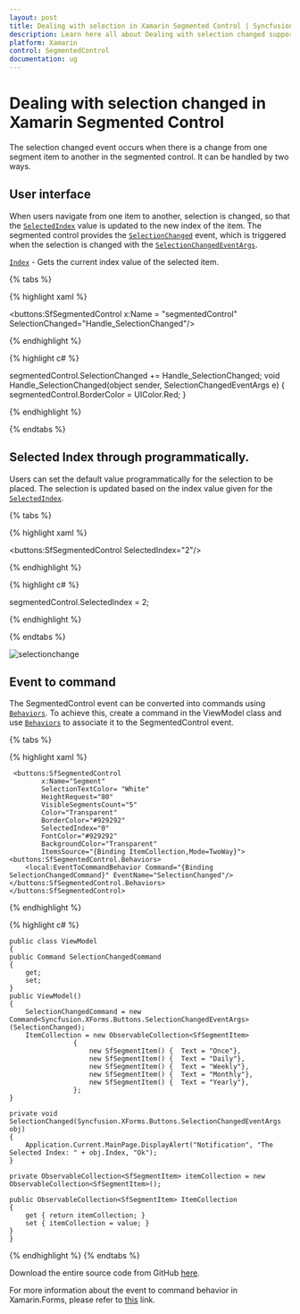 ```yaml
---
layout: post
title: Dealing with selection in Xamarin Segmented Control | Syncfusion<sup>&reg;</sup>
description: Learn here all about Dealing with selection changed support in Syncfusion<sup>&reg;</sup> Xamarin Segmented Control (SfSegmentedControl) and more.
platform: Xamarin
control: SegmentedControl
documentation: ug
---
```


# Dealing with selection changed in Xamarin Segmented Control

The selection changed event occurs when there is a change from one segment item to another in the segmented control. It can be handled by two ways.

## User interface

When users navigate from one item to another, selection is changed, so that the [`SelectedIndex`](https://help.syncfusion.com/cr/xamarin/Syncfusion.XForms.Buttons.SfSegmentedControl.html#Syncfusion_XForms_Buttons_SfSegmentedControl_SelectedIndex) value is updated to the new index of the item. The segmented control provides the [`SelectionChanged`](https://help.syncfusion.com/cr/xamarin/Syncfusion.XForms.Buttons.SfSegmentedControl.html#Syncfusion_XForms_Buttons_SfSegmentedControl_SelectionChanged) event, which is triggered when the selection is changed with the [`SelectionChangedEventArgs`](https://help.syncfusion.com/cr/xamarin/Syncfusion.XForms.Buttons.SelectionChangedEventArgs.html).

[`Index`](https://help.syncfusion.com/cr/xamarin/Syncfusion.XForms.Buttons.SelectionChangedEventArgs.html#Syncfusion_XForms_Buttons_SelectionChangedEventArgs_Index) - Gets the current index value of the selected item.

{% tabs %}

{% highlight xaml %}

 <buttons:SfSegmentedControl x:Name = "segmentedControl" SelectionChanged="Handle_SelectionChanged"/>

{% endhighlight %}

{% highlight c# %}

segmentedControl.SelectionChanged += Handle_SelectionChanged;
void Handle_SelectionChanged(object sender, SelectionChangedEventArgs e)
    {
       segmentedControl.BorderColor = UIColor.Red;
    }

{% endhighlight %}

{% endtabs %}

## Selected Index through programmatically.

Users can set the default value programmatically for the selection to be placed. The selection is updated based on the index value given for the [`SelectedIndex`](https://help.syncfusion.com/cr/xamarin/Syncfusion.XForms.Buttons.SfSegmentedControl.html#Syncfusion_XForms_Buttons_SfSegmentedControl_SelectedIndex). 

{% tabs %}

{% highlight xaml %}

 <buttons:SfSegmentedControl SelectedIndex="2"/>

{% endhighlight %}

{% highlight c# %}

segmentedControl.SelectedIndex = 2;

{% endhighlight %}

{% endtabs %}


![selectionchange](images/Selection-changed/selectionchange.png)

## Event to command

The SegmentedControl event can be converted into commands using [`Behaviors`](https://learn.microsoft.com/en-us/xamarin/xamarin-forms/app-fundamentals/behaviors/). To achieve this, create a command in the ViewModel class and use [`Behaviors`](https://learn.microsoft.com/en-us/xamarin/xamarin-forms/app-fundamentals/behaviors/) to associate it to the SegmentedControl event.

{% tabs %}

{% highlight xaml %}

     <buttons:SfSegmentedControl 
            x:Name="Segment" 
            SelectionTextColor= "White"
            HeightRequest="80"
            VisibleSegmentsCount="5"
            Color="Transparent" 
            BorderColor="#929292"
            SelectedIndex="0" 
            FontColor="#929292"
            BackgroundColor="Transparent"
            ItemsSource="{Binding ItemCollection,Mode=TwoWay}">
    <buttons:SfSegmentedControl.Behaviors>
        <local:EventToCommandBehavior Command="{Binding SelectionChangedCommand}" EventName="SelectionChanged"/>
    </buttons:SfSegmentedControl.Behaviors>
    </buttons:SfSegmentedControl>

{% endhighlight %}

{% highlight c# %}

    public class ViewModel
    {
    public Command SelectionChangedCommand
    {
        get;
        set;
    }
    public ViewModel()
    {
        SelectionChangedCommand = new Command<Syncfusion.XForms.Buttons.SelectionChangedEventArgs>(SelectionChanged);
        ItemCollection = new ObservableCollection<SfSegmentItem>
                    {
                        new SfSegmentItem() {  Text = "Once"},
                        new SfSegmentItem() {  Text = "Daily"},
                        new SfSegmentItem() {  Text = "Weekly"},
                        new SfSegmentItem() {  Text = "Monthly"},
                        new SfSegmentItem() {  Text = "Yearly"},
                    };
    }

    private void SelectionChanged(Syncfusion.XForms.Buttons.SelectionChangedEventArgs obj)
    {
        Application.Current.MainPage.DisplayAlert("Notification", "The Selected Index: " + obj.Index, "Ok");
    }

    private ObservableCollection<SfSegmentItem> itemCollection = new ObservableCollection<SfSegmentItem>();

    public ObservableCollection<SfSegmentItem> ItemCollection
    {
        get { return itemCollection; }
        set { itemCollection = value; }
    }
    }

{% endhighlight %}
{% endtabs %}

Download the entire source code from GitHub [here](https://github.com/SyncfusionExamples/xamarin.forms-segmentedcontrol-with-event-to-command-behavior).

For more information about the event to command behavior in Xamarin.Forms, please refer to [this](https://learn.microsoft.com/en-us/samples/xamarin/xamarin-forms-samples/behaviors-eventtocommandbehavior/) link.


